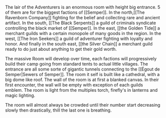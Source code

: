 The lair of the Adventurers is an enormous room with height big entrance. 5 of them are for the biggest factions of [[Semper]]. In the north,[[The Ravenborn Company]] fighting for the belief and collecting rare and ancient artifact. In the south, [[The Black Serpents]] a guild of criminals syndicate controlling the black market of [[Semper]]. In the east, [[the Golden Tide]] a merchant guilds with a certain monopole of many goods in the region. In the west,  [[The Iron Seekers]] a guild of adventurer fighting with loyalty and honor. And finally in the south east, [[the Silver Chain]] a merchant guild ready to do just about anything to get their gold worth.

The massive Room will develop over time, each factions will progressively build their camp going from standard tents to actual little villages. The entrance are all some sorte of gigantic tunnels connecting to the [[Égout de Semper|Sewers of Semper]]. The room it self is built like a cathedral, with a big dome like roof. The wall of the room is at first a blanked canvas. In their first encounter, the wall will be empty with exception of each guilds emblem. The room is light from the multiples torch, firefly's in lanterns and magic lighting.

The room will almost always be crowded until their number start decreasing slowly then drastically, thill the last one is breathing. 